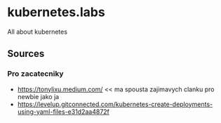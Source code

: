 # kubernetes.labs
All about kubernetes

## Sources

### Pro zacatecniky
+ https://tonylixu.medium.com/ << ma spousta zajimavych clanku pro newbie jako ja
+ https://levelup.gitconnected.com/kubernetes-create-deployments-using-yaml-files-e31d2aa4872f
